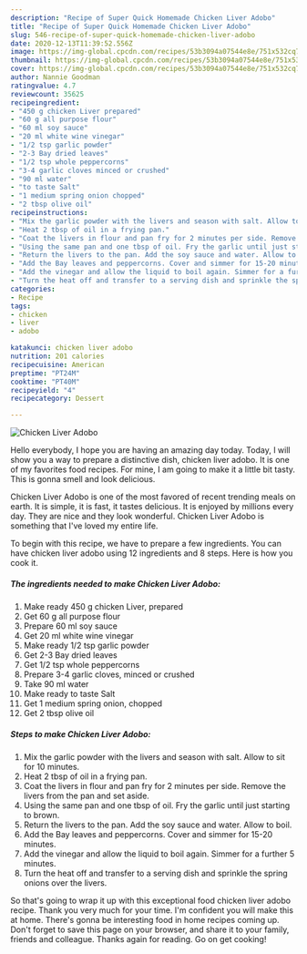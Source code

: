 ```yaml
---
description: "Recipe of Super Quick Homemade Chicken Liver Adobo"
title: "Recipe of Super Quick Homemade Chicken Liver Adobo"
slug: 546-recipe-of-super-quick-homemade-chicken-liver-adobo
date: 2020-12-13T11:39:52.556Z
image: https://img-global.cpcdn.com/recipes/53b3094a07544e8e/751x532cq70/chicken-liver-adobo-recipe-main-photo.jpg
thumbnail: https://img-global.cpcdn.com/recipes/53b3094a07544e8e/751x532cq70/chicken-liver-adobo-recipe-main-photo.jpg
cover: https://img-global.cpcdn.com/recipes/53b3094a07544e8e/751x532cq70/chicken-liver-adobo-recipe-main-photo.jpg
author: Nannie Goodman
ratingvalue: 4.7
reviewcount: 35625
recipeingredient:
- "450 g chicken Liver prepared"
- "60 g all purpose flour"
- "60 ml soy sauce"
- "20 ml white wine vinegar"
- "1/2 tsp garlic powder"
- "2-3 Bay dried leaves"
- "1/2 tsp whole peppercorns"
- "3-4 garlic cloves minced or crushed"
- "90 ml water"
- "to taste Salt"
- "1 medium spring onion chopped"
- "2 tbsp olive oil"
recipeinstructions:
- "Mix the garlic powder with the livers and season with salt. Allow to sit for 10 minutes."
- "Heat 2 tbsp of oil in a frying pan."
- "Coat the livers in flour and pan fry for 2 minutes per side. Remove the livers from the pan and set aside."
- "Using the same pan and one tbsp of oil. Fry the garlic until just starting to brown."
- "Return the livers to the pan. Add the soy sauce and water. Allow to boil."
- "Add the Bay leaves and peppercorns. Cover and simmer for 15-20 minutes."
- "Add the vinegar and allow the liquid to boil again. Simmer for a further 5 minutes."
- "Turn the heat off and transfer to a serving dish and sprinkle the spring onions over the livers."
categories:
- Recipe
tags:
- chicken
- liver
- adobo

katakunci: chicken liver adobo 
nutrition: 201 calories
recipecuisine: American
preptime: "PT24M"
cooktime: "PT40M"
recipeyield: "4"
recipecategory: Dessert

---
```



![Chicken Liver Adobo](https://img-global.cpcdn.com/recipes/53b3094a07544e8e/751x532cq70/chicken-liver-adobo-recipe-main-photo.jpg)

Hello everybody, I hope you are having an amazing day today. Today, I will show you a way to prepare a distinctive dish, chicken liver adobo. It is one of my favorites food recipes. For mine, I am going to make it a little bit tasty. This is gonna smell and look delicious.



Chicken Liver Adobo is one of the most favored of recent trending meals on earth. It is simple, it is fast, it tastes delicious. It is enjoyed by millions every day. They are nice and they look wonderful. Chicken Liver Adobo is something that I've loved my entire life.


To begin with this recipe, we have to prepare a few ingredients. You can have chicken liver adobo using 12 ingredients and 8 steps. Here is how you cook it.

<!--inarticleads1-->

##### The ingredients needed to make Chicken Liver Adobo:

1. Make ready 450 g chicken Liver, prepared
1. Get 60 g all purpose flour
1. Prepare 60 ml soy sauce
1. Get 20 ml white wine vinegar
1. Make ready 1/2 tsp garlic powder
1. Get 2-3 Bay dried leaves
1. Get 1/2 tsp whole peppercorns
1. Prepare 3-4 garlic cloves, minced or crushed
1. Take 90 ml water
1. Make ready to taste Salt
1. Get 1 medium spring onion, chopped
1. Get 2 tbsp olive oil




<!--inarticleads2-->

##### Steps to make Chicken Liver Adobo:

1. Mix the garlic powder with the livers and season with salt. Allow to sit for 10 minutes.
1. Heat 2 tbsp of oil in a frying pan.
1. Coat the livers in flour and pan fry for 2 minutes per side. Remove the livers from the pan and set aside.
1. Using the same pan and one tbsp of oil. Fry the garlic until just starting to brown.
1. Return the livers to the pan. Add the soy sauce and water. Allow to boil.
1. Add the Bay leaves and peppercorns. Cover and simmer for 15-20 minutes.
1. Add the vinegar and allow the liquid to boil again. Simmer for a further 5 minutes.
1. Turn the heat off and transfer to a serving dish and sprinkle the spring onions over the livers.




So that's going to wrap it up with this exceptional food chicken liver adobo recipe. Thank you very much for your time. I'm confident you will make this at home. There's gonna be interesting food in home recipes coming up. Don't forget to save this page on your browser, and share it to your family, friends and colleague. Thanks again for reading. Go on get cooking!
